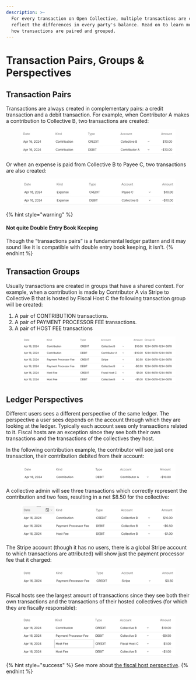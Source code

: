 ```yaml
---
description: >-
  For every transaction on Open Collective, multiple transactions are created to
  reflect the differences in every party's balance. Read on to learn more about
  how transactions are paired and grouped.
---
```


# Transaction Pairs, Groups & Perspectives

## Transaction Pairs <a href="#transaction-pairs" id="transaction-pairs"></a>

Transactions are always created in complementary pairs: a credit transaction and a debit transaction. For example, when Contributor A makes a contribution to Collective B, two transactions are created:

<figure><img src="../../.gitbook/assets/image (10).png" alt="A table featuring an example of a transaction pair. The table has two rows, one for each transaction. Both feature the date April 16, 2024 and kind set to Contribution. The first has type &#x22;CREDIT,&#x22; account &#x22;Collective B,&#x22; and amount &#x22;$10.00&#x22;; the second has type &#x22;DEBIT,&#x22; account set to &#x22;Contributor A,&#x22; and amount &#x22;-$10.00&#x22;"><figcaption></figcaption></figure>

Or when an expense is paid from Collective B to Payee C, two transactions are also created:

<figure><img src="../../.gitbook/assets/image (11).png" alt="A table featuring an example of a transaction pair. The table has two rows, one for each transaction. Both feature the date April 16, 2024 and kind set to Expense. The first has type &#x22;CREDIT,&#x22; account &#x22;Payee C,&#x22; and amount &#x22;$10.00&#x22;; the second has type &#x22;DEBIT,&#x22; account set to &#x22;Contributor B,&#x22; and amount &#x22;-$10.00&#x22;"><figcaption></figcaption></figure>

{% hint style="warning" %}
#### Not quite Double Entry Book Keeping

Though the “transactions pairs” is a fundamental ledger pattern and it may sound like it is compatible with double entry book keeping, it isn’t.
{% endhint %}

## Transaction Groups

Usually transactions are created in groups that have a shared context. For example, when a contribution is made by Contributor A via Stripe to Collective B that is hosted by Fiscal Host C the following transaction group will be created:

1. A pair of CONTRIBUTION transactions.
2. A pair of PAYMENT PROCESSOR FEE transactions.
3. A pair of HOST FEE transactions

<figure><img src="../../.gitbook/assets/image (5).png" alt="An example of a transaction group, featuring size transactions. All  of the transactions have the same date, April 16, 2024, and Group ID: 1234-5678-1234-5678. The first transaction has the kind &#x22;Contribution,&#x22; the type &#x22;CREDIT,&#x22; account &#x22;Collective B&#x22;, and amount &#x22;$10.00.&#x22; The second transaction has the kind &#x22;Contribution,&#x22; the type &#x22;DEBIT,&#x22; account &#x22;Contributor A&#x22;, and amount &#x22;$-10.00.&#x22; The third transaction has the kind &#x22;Payment Processor Fee,&#x22; the type &#x22;CREDIT,&#x22; account &#x22;Stripe&#x22;, and amount &#x22;$00.50.&#x22; The fourth transaction has the kind &#x22;Payment Processor Fee,&#x22; the type &#x22;DEBIT,&#x22; account &#x22;Collective B,&#x22; and amount &#x22;-$00.50.&#x22; The fifth transaction has the kind &#x22;Host Fee,&#x22; the type &#x22;CREDIT,&#x22; account &#x22;Fiscal Host C,&#x22; and amount &#x22;$1.00.&#x22; The sixth transaction has the kind &#x22;Host Fee,&#x22; the type &#x22;DEBIT,&#x22; account &#x22;Collective B,&#x22; and amount &#x22;$-1.00.&#x22;"><figcaption></figcaption></figure>

## Ledger Perspectives

Different users sees a different perspective of the same ledger. The perspective a user sees depends on the account through which they are looking at the ledger. Typically each account sees only transactions related to it. Fiscal hosts are an exception since they see both their own transactions and the transactions of the collectives they host.&#x20;

In the following contribution example, the contributor will see just one transaction, their contribution debited from their account:

<figure><img src="../../.gitbook/assets/image (6).png" alt="An example of a contributor&#x27;s perspective on a transaction. There is a table with one row. The date is &#x22;Apr 16, 2024,&#x22; the kind is &#x22;Contribution,&#x22; the type is &#x22;DEBIT,&#x22; the account is &#x22;Contributor A,&#x22; and the amount is &#x22;-$10.00.&#x22;"><figcaption></figcaption></figure>

A collective admin will see three transactions which correctly represent the contribution and two fees, resulting in a net $8.50 for the collective:

<figure><img src="../../.gitbook/assets/image (7).png" alt="An example of a collective admin&#x27;s perspective on a transaction. The table features three rows, on all three rows, the date is &#x22;Apr 16, 2024&#x22; and the account is &#x22;Collective B.&#x22; In the first row, the kind is &#x22;Contribution,&#x22; the type is &#x22;CREDIT,&#x22; and the amount is &#x22;$10.00.&#x22; In the second row, the kind is &#x22;Payment Processor Fee,&#x22; the type is &#x22;DEBIT,&#x22; and the amount is &#x22;-$0.50.&#x22;  In the third row, the kind is &#x22;Host Fee,&#x22; the type is &#x22;DEBIT,&#x22; and the amount is &#x22;-$1.00.&#x22;"><figcaption></figcaption></figure>

The Stripe account (though it has no users, there is a global Stripe account to which transactions are attributed) will show just the payment processor fee that it charged:

<figure><img src="../../.gitbook/assets/image (8).png" alt="An example of a transaction from Stripe&#x27;s perspective. There is only one row in the table. The date is &#x22;Apr 16, 2024,&#x22; the kind is &#x22;Payment Processor Fee,&#x22; type is &#x22;CREDIT,&#x22; account is &#x22;Stripe,&#x22; and amount is &#x22;$0.50.&#x22;"><figcaption></figcaption></figure>

Fiscal hosts see the largest amount of transactions since they see both their own transactions and the transactions of their hosted collectives (for which they are fiscally responsible):

<figure><img src="../../.gitbook/assets/image (9).png" alt="An example of a transaction from a Fiscal Host&#x27;s perspective. The table features four rows, every row has the same date &#x22;Apr 15, 2024.&#x22; The first row has the kind &#x22;Contribution,&#x22; type &#x22;CREDIT,&#x22; account &#x22;Collective B,&#x22; and amount &#x22;$10.00.&#x22; The second row has the kind &#x22;Payment Processor Fee,&#x22; type &#x22;DEBIT,&#x22; account &#x22;Collective B,&#x22; and amount &#x22;-$0.50.&#x22; The third row has the kind &#x22;Host Fee,&#x22; type &#x22;CREDIT,&#x22; account &#x22;Fiscal Host C,&#x22; and amount &#x22;$1.00.&#x22; The fourth row has the kind &#x22;Host Fee,&#x22; type &#x22;DEBIT,&#x22; account &#x22;Collective B,&#x22; and amount &#x22;-$1.00.&#x22;"><figcaption></figcaption></figure>

{% hint style="success" %}
See more about [the fiscal host perspective](fiscal-host-ledger-perspective.md).
{% endhint %}
